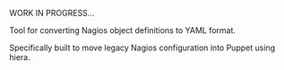 WORK IN PROGRESS...


Tool for converting Nagios object definitions to YAML format.

Specifically built to move legacy Nagios configuration into Puppet using hiera.
